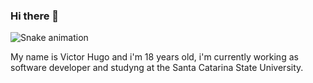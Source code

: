 ### Hi there 👋

![Snake animation](https://github.com/vhbeltramini/blob/output/github-contribution-grid-snake.svg)

My name is Victor Hugo and i'm 18 years old, i'm currently working as software developer and studyng at the Santa Catarina State University.
